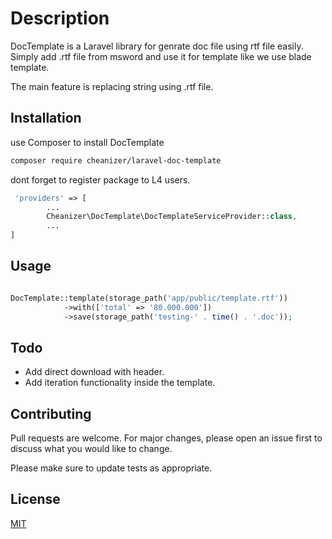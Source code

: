 # Description

DocTemplate is a Laravel library for genrate doc file using rtf file easily. Simply add .rtf file from msword and use it for template like we use blade template. 

The main feature is replacing string using .rtf file. 

## Installation

use Composer to install DocTemplate

```bash
composer require cheanizer/laravel-doc-template
```

dont forget to register package to L4 users. 

```php
 'providers' => [
        ...
        Cheanizer\DocTemplate\DocTemplateServiceProvider::class,
        ...
]
```


## Usage

```php

DocTemplate::template(storage_path('app/public/template.rtf'))
            ->with(['total' => '80.000.000'])
            ->save(storage_path('testing-' . time() . '.doc'));
```

## Todo

- Add direct download with header. 
- Add iteration functionality inside the template. 

## Contributing
Pull requests are welcome. For major changes, please open an issue first to discuss what you would like to change.

Please make sure to update tests as appropriate.

## License
[MIT](https://choosealicense.com/licenses/mit/)